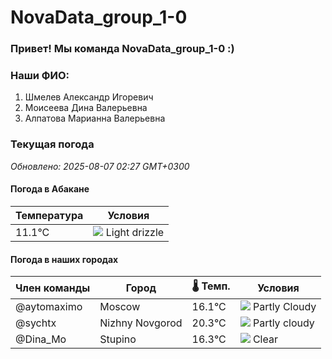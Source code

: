 # NovaData_group_1-0
### Привет! Мы команда NovaData_group_1-0 :)

### Наши ФИО:
1. Шмелев Александр Игоревич
2. Моисеева Дина Валерьевна
3. Алпатова Марианна Валерьевна

### Текущая погода
<!-- WEATHER:START -->
_Обновлено: 2025-08-07 02:27 GMT+0300_

#### Погода в Абакане

| Температура | Условия |
|-------------|----------|
| 11.1°C     | ![](https://cdn.weatherapi.com/weather/64x64/day/266.png) Light drizzle |

#### Погода в наших городах

| Член команды  | Город               | 🌡️ Темп.  | Условия          |
|---------------|---------------------|-----------|--------------------|
| @aytomaximo    | Moscow              |   16.1°C | ![](https://cdn.weatherapi.com/weather/64x64/night/116.png) Partly Cloudy |
| @sychtx        | Nizhny Novgorod     |   20.3°C | ![](https://cdn.weatherapi.com/weather/64x64/night/116.png) Partly cloudy |
| @Dina_Mo       | Stupino             |   16.3°C | ![](https://cdn.weatherapi.com/weather/64x64/night/113.png) Clear        |

<!-- WEATHER:END -->

